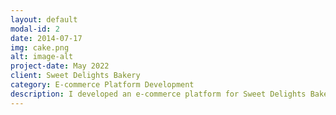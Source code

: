 ```yaml
---
layout: default
modal-id: 2
date: 2014-07-17
img: cake.png
alt: image-alt
project-date: May 2022
client: Sweet Delights Bakery
category: E-commerce Platform Development
description: I developed an e-commerce platform for Sweet Delights Bakery, featuring an intuitive cake selection and customization system. Customers can build their cakes online, choose flavors, and schedule pickups or deliveries. This improved the customer experience and increased online sales by 30%.
---
```

